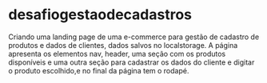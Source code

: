 # desafiogestaodecadastros

Criando uma landing page de uma e-commerce para gestão de cadastro de produtos e dados de clientes, dados salvos no localstorage.
A página apresenta os elementos nav, header, uma seção com os produtos disponíveis e uma outra seção para cadastrar os dados do cliente e digitar o produto escolhido,e no final da página tem o rodapé.
